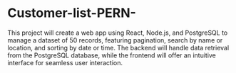 # Customer-list-PERN-
This project will create a web app using React, Node.js, and PostgreSQL to manage a dataset of 50 records, featuring pagination, search by name or location, and sorting by date or time. The backend will handle data retrieval from the PostgreSQL database, while the frontend will offer an intuitive interface for seamless user interaction. 
